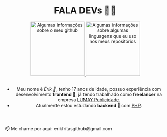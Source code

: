 <!--
**erikfritas/erikfritas** is a ✨ _special_ ✨ repository because its `README.md` (this file) appears on your GitHub profile.

Here are some ideas to get you started:

- 🔭 I’m currently working on ...
- 🌱 I’m currently learning ...
- 👯 I’m looking to collaborate on ...
- 🤔 I’m looking for help with ...
- 💬 Ask me about ...
- 📫 How to reach me: ...
- 😄 Pronouns: ...
- ⚡ Fun fact: ...
-->

<header style="width: 100%;">
  <h1>FALA DEVs 🍟✨</h1>
  <section style="width: 100%;">
    <a width="100%" style="margin: auto;" href="https://lumaypublicidade.com/#contato">
      <img height="170vw" alt="Algumas informações sobre o meu github" src="
                                                                            https://github-readme-stats.vercel.app/api?
                                                                            username=erikfritas
                                                                            &show_icons=true
                                                                            &bg_color=90,#F00,#00F
                                                                            &include_all_commits=true
                                                                            &count_private=true
                                                                            &disable_animations=false"/>
      <img height="170vw" alt="Algumas informações sobre algumas linguagens que eu uso nos meus repositórios" src="https://github-readme-stats.vercel.app/api/top-langs/?
                                                                                                                   username=erikfritas
                                                                                                                   &layout=compact
                                                                                                                   &langs_count=7
                                                                                                                   &theme=ocean_dark"/>
    </a>
  </section>
  <br>
  <article>
    <ul>
      <li>Meu nome é <i>Érik 🍟</i>, tenho 17 anos de idade, possuo experiência com desenvolvimento <strong>frontend 🔭</strong>, já tendo trabalhado como <strong>freelancer</strong> na empresa <a href="https://lumaypublicidade.com/">LUMAY Publicidade</a>.</li>
      <li>Atualmente estou estudando <strong>backend 🌱</strong> com <a href="https://www.php.net/">PHP</a>.</li>
    </ul>
  </article>
</header>
<footer>
  <p>📫 Me chame por aqui: erikfritasgithub@gmail.com</p>
</footer>

